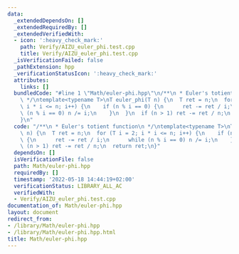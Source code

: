 ```yaml
---
data:
  _extendedDependsOn: []
  _extendedRequiredBy: []
  _extendedVerifiedWith:
  - icon: ':heavy_check_mark:'
    path: Verify/AIZU_euler_phi.test.cpp
    title: Verify/AIZU_euler_phi.test.cpp
  _isVerificationFailed: false
  _pathExtension: hpp
  _verificationStatusIcon: ':heavy_check_mark:'
  attributes:
    links: []
  bundledCode: "#line 1 \"Math/euler-phi.hpp\"\n/**\n * Euler's totient function\n\
    \ */\ntemplate<typename T>\nT euler_phi(T n) {\n  T ret = n;\n  for (T i = 2;\
    \ i * i <= n; i++) {\n    if (n % i == 0) {\n      ret -= ret / i;\n      while\
    \ (n % i == 0) n /= i;\n    }\n  }\n  if (n > 1) ret -= ret / n;\n  return ret;\n\
    }\n"
  code: "/**\n * Euler's totient function\n */\ntemplate<typename T>\nT euler_phi(T\
    \ n) {\n  T ret = n;\n  for (T i = 2; i * i <= n; i++) {\n    if (n % i == 0)\
    \ {\n      ret -= ret / i;\n      while (n % i == 0) n /= i;\n    }\n  }\n  if\
    \ (n > 1) ret -= ret / n;\n  return ret;\n}"
  dependsOn: []
  isVerificationFile: false
  path: Math/euler-phi.hpp
  requiredBy: []
  timestamp: '2022-05-18 14:44:19+02:00'
  verificationStatus: LIBRARY_ALL_AC
  verifiedWith:
  - Verify/AIZU_euler_phi.test.cpp
documentation_of: Math/euler-phi.hpp
layout: document
redirect_from:
- /library/Math/euler-phi.hpp
- /library/Math/euler-phi.hpp.html
title: Math/euler-phi.hpp
---
```

